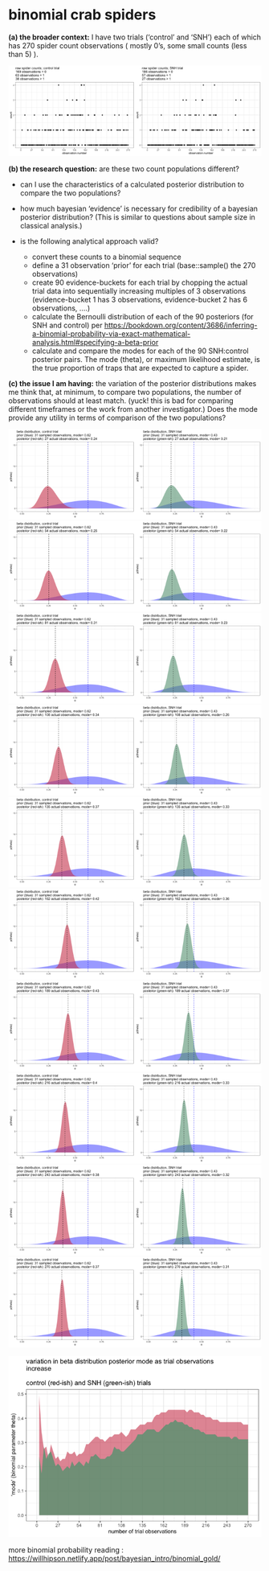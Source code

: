 binomial crab spiders
================

**(a) the broader context:** I have two trials (‘control’ and ‘SNH’)
each of which has 270 spider count observations ( mostly 0’s, some small
counts (less than 5) ).

<img src="hdi_files/figure-gfm/raw-1.png" width="50%" /><img src="hdi_files/figure-gfm/raw-2.png" width="50%" />

**(b) the research question:** are these two count populations
different?

  - can I use the characteristics of a calculated posterior distribution
    to compare the two populations?

  - how much bayesian ‘evidence’ is necessary for credibility of a
    bayesian posterior distribution? (This is similar to questions about
    sample size in classical analysis.)

  - is the following analytical approach valid?
    
      - convert these counts to a binomial sequence
      - define a 31 observation ‘prior’ for each trial (base::sample()
        the 270 observations)
      - create 90 evidence-buckets for each trial by chopping the actual
        trial data into sequentially increasing multiples of 3
        observations (evidence-bucket 1 has 3 observations,
        evidence-bucket 2 has 6 observations, ….)
      - calculate the Bernoulli distribution of each of the 90
        posteriors (for SNH and control) per
        <https://bookdown.org/content/3686/inferring-a-binomial-probability-via-exact-mathematical-analysis.html#specifying-a-beta-prior>
      - calculate and compare the modes for each of the 90 SNH:control
        posterior pairs. The mode (theta), or maximum likelihood
        estimate, is the true proportion of traps that are expected to
        capture a spider.

**(c) the issue I am having:** the variation of the posterior
distributions makes me think that, at minimum, to compare two
populations, the number of observations should at least match. (yuck\!
this is bad for comparing different timeframes or the work from another
investigator.) Does the mode provide any utility in terms of comparison
of the two populations?

<img src="hdi_files/figure-gfm/binomial-1.png" width="50%" /><img src="hdi_files/figure-gfm/binomial-2.png" width="50%" /><img src="hdi_files/figure-gfm/binomial-3.png" width="50%" /><img src="hdi_files/figure-gfm/binomial-4.png" width="50%" /><img src="hdi_files/figure-gfm/binomial-5.png" width="50%" /><img src="hdi_files/figure-gfm/binomial-6.png" width="50%" /><img src="hdi_files/figure-gfm/binomial-7.png" width="50%" /><img src="hdi_files/figure-gfm/binomial-8.png" width="50%" /><img src="hdi_files/figure-gfm/binomial-9.png" width="50%" /><img src="hdi_files/figure-gfm/binomial-10.png" width="50%" /><img src="hdi_files/figure-gfm/binomial-11.png" width="50%" /><img src="hdi_files/figure-gfm/binomial-12.png" width="50%" /><img src="hdi_files/figure-gfm/binomial-13.png" width="50%" /><img src="hdi_files/figure-gfm/binomial-14.png" width="50%" /><img src="hdi_files/figure-gfm/binomial-15.png" width="50%" /><img src="hdi_files/figure-gfm/binomial-16.png" width="50%" /><img src="hdi_files/figure-gfm/binomial-17.png" width="50%" /><img src="hdi_files/figure-gfm/binomial-18.png" width="50%" /><img src="hdi_files/figure-gfm/binomial-19.png" width="50%" /><img src="hdi_files/figure-gfm/binomial-20.png" width="50%" />

![](hdi_files/figure-gfm/observations-1.png)<!-- -->

more binomial probability reading :
<https://willhipson.netlify.app/post/bayesian_intro/binomial_gold/>
